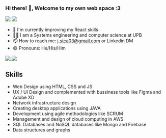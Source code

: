 ### **Hi there!** 👋, Welcome to my own web space :3

[![](https://img.shields.io/twitter/follow/s?color=c777c3&label=Follow%20me%20%40leon._.styven&logo=instagram&logoColor=75edb2&style=for-the-badge)](https://www.instagram.com/leon._.styven)
[![](https://img.shields.io/twitter/follow/s?color=c777c3&label=styven%20agudelo&logo=linkedin&logoColor=75edb2&style=for-the-badge)](https://www.linkedin.com/in/leonstyven/)


- 🌱 I'm currently improving my React skills
- 👨‍🎓 I am a Systems engineering and computer science at UPB
- 📫 How to reach me: j.stca03@gmail.com or Linkedin DM
- 😄 Pronouns: He/His/Him

<a href="https://github.com/LeonStyven/github-readme-stats">
  <img align="center" src="https://github-readme-stats.vercel.app/api?username=LeonStyven&count_private=true&show_icons=true&include_all_commits=true&hide_border=true&hide_title=true" />
</a>
<a href="https://github.com/LeonStyven/github-readme-stats">
  <img align="center" src="https://github-readme-stats.vercel.app/api/top-langs/?username=LeonStyven&langs_count=3&hide_title=true&hide_border=true" />
</a>

## Skills
- Web Design using HTML, CSS and JS
- UX / UI Design and complemented with bussiness tools like Figma and Adobe XD
- Network infrastructure design
- Creating desktop applications using JAVA
- Development using agile methodologies like SCRUM
- Management and design of cloud computing in AWS
- SQL Databases and NoSQL databases like Mongo and Firebase
- Data structures and graphs
